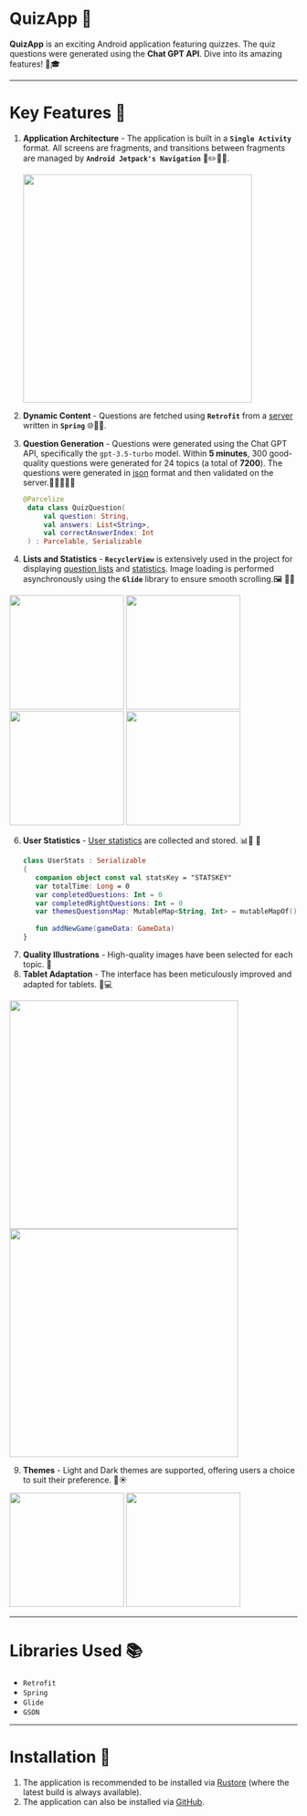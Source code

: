 # QuizApp 🎉
**QuizApp** is an exciting Android application featuring quizzes. The quiz questions were generated using the **Chat GPT API**. Dive into its amazing features! 🧠🎓

------
# Key Features 👑
1. **Application Architecture** - The application is built in a **`Single Activity`** format. All screens are fragments, and transitions between fragments are managed by **`Android Jetpack's Navigation`** 📐✏️👷‍♀️.

   <img src="https://github.com/quqveik1/QuizApp/assets/64206443/aefb478e-070d-402b-a7b7-89ddb7af8a87" width="400">

3. **Dynamic Content** - Questions are fetched using **`Retrofit`** from a [server](https://github.com/quqveik1/QuizServer) written in **`Spring`** 🌐🔗🌱.
4. **Question Generation** - Questions were generated using the Chat GPT API, specifically the `gpt-3.5-turbo` model. Within **5 minutes**, 300 good-quality questions were generated for 24 topics (a total of **7200**). The questions were generated in [json](https://github.com/quqveik1/QuizApp/blob/main/app/src/main/java/com/kurlic/quizapp/game/QuizQuestion.kt) format and then validated on the server.👨🏼‍🎓🏅📃
   ```kotlin
   @Parcelize
    data class QuizQuestion(
        val question: String,
        val answers: List<String>,
        val correctAnswerIndex: Int
    ) : Parcelable, Serializable
   ```
5. **Lists and Statistics** - **`RecyclerView`** is extensively used in the project for displaying [question lists](https://github.com/quqveik1/QuizApp/blob/main/app/src/main/java/com/kurlic/quizapp/home/HomeFragment.kt) and [statistics](https://github.com/quqveik1/QuizApp/blob/main/app/src/main/java/com/kurlic/quizapp/stats/UserStatsFragment.kt). Image loading is performed asynchronously using the **`Glide`** library to ensure smooth scrolling.🖼  📇📸

<img src="https://github.com/quqveik1/QuizApp/assets/64206443/3246683a-c5d7-485f-9764-031d401f34f3" width="200">
<img src="https://github.com/quqveik1/QuizApp/assets/64206443/bfa86b19-670f-475d-82fa-10ec9c02a6ac" width="200">
<img src="https://github.com/quqveik1/QuizApp/assets/64206443/7e3ac36c-1eaf-498b-952a-6fec4efccec9" width="200">
<img src="https://github.com/quqveik1/QuizApp/assets/64206443/17f1cc51-91ad-40be-95d4-7d64837f3443" width="200">

6. **User Statistics** - [User statistics](https://github.com/quqveik1/QuizApp/blob/main/app/src/main/java/com/kurlic/quizapp/stats/UserStats.kt) are collected and stored. 📊🔬 🧾
   ```kotlin
   class UserStats : Serializable
   {
      companion object const val statsKey = "STATSKEY"
      var totalTime: Long = 0
      var completedQuestions: Int = 0
      var completedRightQuestions: Int = 0
      var themesQuestionsMap: MutableMap<String, Int> = mutableMapOf()
  
      fun addNewGame(gameData: GameData)
   }
   ```
7. **Quality Illustrations** - High-quality images have been selected for each topic. 🎨
8. **Tablet Adaptation** - The interface has been meticulously improved and adapted for tablets. 📱💻

 <img src="https://github.com/quqveik1/QuizApp/assets/64206443/2b9a90ac-c22d-41fc-8865-e65b213d8211" width="400">
 <img src="https://github.com/quqveik1/QuizApp/assets/64206443/f9767e20-43ea-4f2b-a948-85f4f38e1497" width="400">
 
9. **Themes** - Light and Dark themes are supported, offering users a choice to suit their preference. 🌙☀️

<img src="https://github.com/quqveik1/QuizApp/assets/64206443/b3fa60cd-e6e9-4e44-b4bd-c0721e2461fd" width="200">
<img src="https://github.com/quqveik1/QuizApp/assets/64206443/62bd03c8-e61d-492e-bc9b-b0bc4a7d9ccd" width="200">

---
# Libraries Used 📚
- `Retrofit`
- `Spring`
- `Glide`
- `GSON`
----
# Installation 📲
1. The application is recommended to be installed via [Rustore](https://apps.rustore.ru/app/com.kurlic.quizapp) (where the latest build is always available).
2. The application can also be installed via [GitHub](https://github.com/quqveik1/QuizApp/releases/latest).
